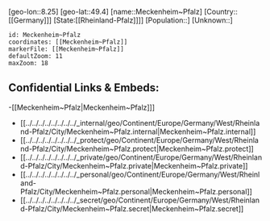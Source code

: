﻿---
location: [49.4,8.25]
mapzoom: [7,12] 
mapmarker: city 
type: City
tags:
- geo/City


SpocWebEntityId: 32368
isDeleted: false
confidential: public

---
[geo-lon::8.25]
[geo-lat::49.4]
[name::Meckenheim~Pfalz]
[Country::[[Germany]]]
[State:[[Rheinland-Pfalz]]]]
[Population::]
[Unknown::]


```leaflet
id: Meckenheim~Pfalz
coordinates: [[Meckenheim~Pfalz]]
markerFile: [[Meckenheim~Pfalz]]
defaultZoom: 11 
maxZoom: 18
```


## Confidential Links & Embeds: 
-[[Meckenheim~Pfalz|Meckenheim~Pfalz]]] 
- [[../../../../../../../../_internal/geo/Continent/Europe/Germany/West/Rheinland-Pfalz/City/Meckenheim~Pfalz.internal|Meckenheim~Pfalz.internal]] 
- [[../../../../../../../../_protect/geo/Continent/Europe/Germany/West/Rheinland-Pfalz/City/Meckenheim~Pfalz.protect|Meckenheim~Pfalz.protect]] 
- [[../../../../../../../../_private/geo/Continent/Europe/Germany/West/Rheinland-Pfalz/City/Meckenheim~Pfalz.private|Meckenheim~Pfalz.private]] 
- [[../../../../../../../../_personal/geo/Continent/Europe/Germany/West/Rheinland-Pfalz/City/Meckenheim~Pfalz.personal|Meckenheim~Pfalz.personal]] 
- [[../../../../../../../../_secret/geo/Continent/Europe/Germany/West/Rheinland-Pfalz/City/Meckenheim~Pfalz.secret|Meckenheim~Pfalz.secret]] 

